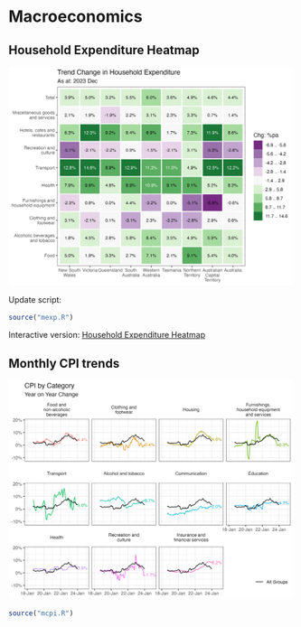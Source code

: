 # Macroeconomics

## Household Expenditure Heatmap

![Household Expenditure Heatmap](heatmap.png)

Update script: 

```r
source("mexp.R")
```

Interactive version: [Household Expenditure Heatmap](https://observablehq.com/d/a993d427915fd21b)

## Monthly CPI trends

![Monthly CPI trends](mcpi.png)

```r
source("mcpi.R")
```

